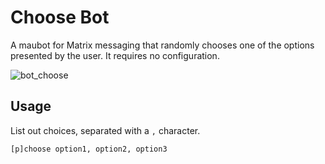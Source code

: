 # Choose Bot

A maubot for Matrix messaging that randomly chooses one of the options presented by the user. It requires no configuration.

![bot_choose](https://github.com/user-attachments/assets/dc70f816-a784-4e83-9183-3ee15bdf6d6c)

## Usage
List out choices, separated with a `,` character.  
```
[p]choose option1, option2, option3
```
